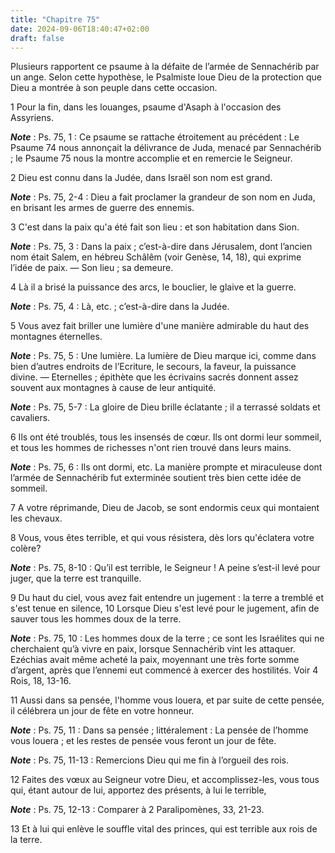 ```yaml
---
title: "Chapitre 75"
date: 2024-09-06T18:40:47+02:00
draft: false
---
```



Plusieurs rapportent ce psaume à la défaite de l’armée de Sennachérib par un ange.
Selon cette hypothèse, le Psalmiste loue Dieu de la protection que Dieu a montrée à son peuple dans cette occasion.


1 Pour la fin, dans les louanges, psaume d'Asaph à l'occasion des Assyriens.

***Note*** :  Ps. 75, 1 : Ce psaume se rattache étroitement au précédent : Le Psaume 74 nous annonçait la délivrance de Juda, menacé par Sennachérib ; le Psaume 75 nous la montre accomplie et en remercie le Seigneur.


2 Dieu est connu dans la Judée, dans Israël son nom est grand.

***Note*** :  Ps. 75, 2-4 : Dieu a fait proclamer la grandeur de son nom en Juda, en brisant les armes de guerre des ennemis.

3 C'est dans la paix qu'a été fait son lieu : et son habitation dans Sion.

***Note*** :  Ps. 75, 3 : Dans la paix ; c’est-à-dire dans Jérusalem, dont l’ancien nom était Salem, en hébreu Schâlêm (voir Genèse, 14, 18), qui exprime l’idée de paix. ― Son lieu ; sa demeure.

4 Là il a brisé la puissance des arcs, le bouclier, le glaive et la guerre.

***Note*** :  Ps. 75, 4 : Là, etc. ; c’est-à-dire dans la Judée.


5 Vous avez fait briller une lumière d'une manière admirable du haut des montagnes éternelles.

***Note*** :  Ps. 75, 5 : Une lumière. La lumière de Dieu marque ici, comme dans bien d’autres endroits de l’Ecriture, le secours, la faveur, la puissance divine. ― Eternelles ; épithète que les écrivains sacrés donnent assez souvent aux montagnes à cause de leur antiquité.

***Note*** :  Ps. 75, 5-7 : La gloire de Dieu brille éclatante ; il a terrassé soldats et cavaliers.

6 Ils ont été troublés, tous les insensés de cœur. Ils ont dormi leur sommeil, et tous les hommes de richesses n'ont rien trouvé dans leurs mains.

***Note*** :  Ps. 75, 6 : Ils ont dormi, etc. La manière prompte et miraculeuse dont l’armée de Sennachérib fut exterminée soutient très bien cette idée de sommeil.

7 A votre réprimande, Dieu de Jacob, se sont endormis ceux qui montaient les chevaux.


8 Vous, vous êtes terrible, et qui vous résistera, dès lors qu'éclatera votre colère?

***Note*** :  Ps. 75, 8-10 : Qu’il est terrible, le Seigneur ! A peine s’est-il levé pour juger, que la terre est tranquille.

9 Du haut du ciel, vous avez fait entendre un jugement : la terre a tremblé et s'est tenue en silence, 10 Lorsque Dieu s'est levé pour le jugement, afin de sauver tous les hommes doux de la terre.

***Note*** :  Ps. 75, 10 : Les hommes doux de la terre ; ce sont les Israélites qui ne cherchaient qu’à vivre en paix, lorsque Sennachérib vint les attaquer. Ezéchias avait même acheté la paix, moyennant une très forte somme d’argent, après que l’ennemi eut commencé à exercer des hostilités. Voir 4 Rois, 18, 13-16.


11 Aussi dans sa pensée, l'homme vous louera, et par suite de cette pensée, il célébrera un jour de fête en votre honneur.

***Note*** :  Ps. 75, 11 : Dans sa pensée ; littéralement : La pensée de l’homme vous louera ; et les restes de pensée vous feront un jour de fête.

***Note*** :  Ps. 75, 11-13 : Remercions Dieu qui me fin à l’orgueil des rois.

12 Faites des vœux au Seigneur votre Dieu, et accomplissez-les, vous tous qui, étant autour de lui, apportez des présents, à lui le terrible,

***Note*** :  Ps. 75, 12-13 : Comparer à 2 Paralipomènes, 33, 21-23.

13 Et à lui qui enlève le souffle vital des princes, qui est terrible aux rois de la terre.

